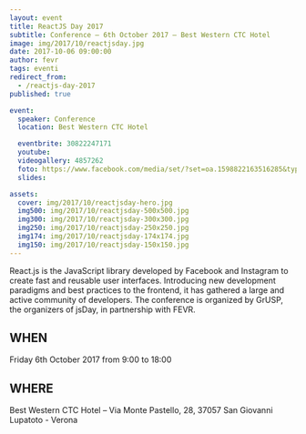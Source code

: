 ```yaml
---
layout: event
title: ReactJS Day 2017
subtitle: Conference – 6th October 2017 – Best Western CTC Hotel
image: img/2017/10/reactjsday.jpg
date: 2017-10-06 09:00:00
author: fevr
tags: eventi
redirect_from:
  - /reactjs-day-2017
published: true

event:
  speaker: Conference
  location: Best Western CTC Hotel

  eventbrite: 30822247171
  youtube:
  videogallery: 4857262
  foto: https://www.facebook.com/media/set/?set=oa.1598822163516285&type=3
  slides:

assets:
  cover: img/2017/10/reactjsday-hero.jpg
  img500: img/2017/10/reactjsday-500x500.jpg
  img300: img/2017/10/reactjsday-300x300.jpg
  img250: img/2017/10/reactjsday-250x250.jpg
  img174: img/2017/10/reactjsday-174x174.jpg
  img150: img/2017/10/reactjsday-150x150.jpg
---
```


React.js is the JavaScript library developed by Facebook and Instagram to create fast and reusable user interfaces. Introducing new development paradigms and best practices to the frontend, it has gathered a large and active community of developers. The conference is organized by GrUSP, the organizers of jsDay, in partnership with FEVR.

## WHEN

Friday 6th October 2017 from 9:00 to 18:00

## WHERE

Best Western CTC Hotel – Via Monte Pastello, 28, 37057 San Giovanni Lupatoto - Verona
